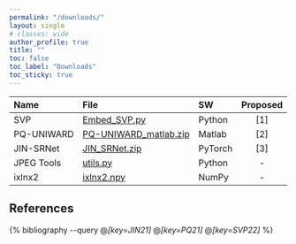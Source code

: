 ```yaml
---
permalink: "/downloads/"
layout: single
# classes: wide
author_profile: true
title: ""
toc: false
toc_label: "Downloads"
toc_sticky: true
---
```


<!-- See also https://github.com/inukshuk/jekyll-scholar to customize your references -->


<!-- Downloads-->

| Name        | File                                                           | SW      | Proposed |
| :---------- | :------------------------------------------------------------- | :-----  | :------: |
| SVP         | [Embed_SVP.py](/assets/scripts/Embed_SVP.py)                   | Python  |    [1]   |
| PQ-UNIWARD  | [PQ-UNIWARD_matlab.zip](/assets/scripts/PQ-UNIWARD_matlab.zip) | Matlab  |    [2]   |
| JIN-SRNet   | [JIN_SRNet.zip](/assets/scripts/JIN_SRNet.zip)                 | PyTorch |    [3]   |
| JPEG Tools  | [utils.py](/assets/scripts/utils.py)                           | Python  |     -    |
| ixlnx2      | [ixlnx2.npy](/assets/scripts/ixlnx2.npy)                       | NumPy   |     -    |

References
----------

{% bibliography --query @*[key=JIN21]* @*[key=PQ21]* @*[key=SVP22]* %}
